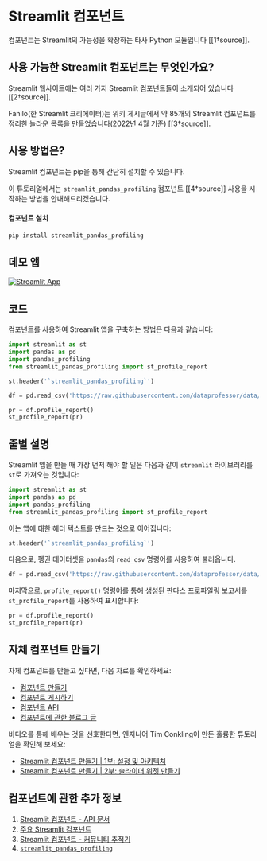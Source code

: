 # Streamlit 컴포넌트

컴포넌트는 Streamlit의 가능성을 확장하는 타사 Python 모듈입니다 [[1†source]].

## 사용 가능한 Streamlit 컴포넌트는 무엇인가요?

Streamlit 웹사이트에는 여러 가지 Streamlit 컴포넌트들이 소개되어 있습니다 [[2†source]].

Fanilo(한 Streamlit 크리에이터)는 위키 게시글에서 약 85개의 Streamlit 컴포넌트를 정리한 놀라운 목록을 만들었습니다(2022년 4월 기준) [[3†source]].

## 사용 방법은?

Streamlit 컴포넌트는 pip을 통해 간단히 설치할 수 있습니다.

이 튜토리얼에서는 `streamlit_pandas_profiling` 컴포넌트 [[4†source]] 사용을 시작하는 방법을 안내해드리겠습니다.

#### 컴포넌트 설치 

```bash
pip install streamlit_pandas_profiling
```

## 데모 앱

[![Streamlit App](https://static.streamlit.io/badges/streamlit_badge_black_white.svg)](https://share.streamlit.io/dataprofessor/streamlit-components/)

## 코드
컴포넌트를 사용하여 Streamlit 앱을 구축하는 방법은 다음과 같습니다:
```python
import streamlit as st
import pandas as pd
import pandas_profiling
from streamlit_pandas_profiling import st_profile_report

st.header('`streamlit_pandas_profiling`')

df = pd.read_csv('https://raw.githubusercontent.com/dataprofessor/data/master/penguins_cleaned.csv')

pr = df.profile_report()
st_profile_report(pr)
```

## 줄별 설명
Streamlit 앱을 만들 때 가장 먼저 해야 할 일은 다음과 같이 `streamlit` 라이브러리를 `st`로 가져오는 것입니다:
```python
import streamlit as st
import pandas as pd
import pandas_profiling
from streamlit_pandas_profiling import st_profile_report
```

이는 앱에 대한 헤더 텍스트를 만드는 것으로 이어집니다:
```python
st.header('`streamlit_pandas_profiling`')
```

다음으로, 펭귄 데이터셋을 `pandas`의 `read_csv` 명령어를 사용하여 불러옵니다.
```python
df = pd.read_csv('https://raw.githubusercontent.com/dataprofessor/data/master/penguins_cleaned.csv')
```

마지막으로, `profile_report()` 명령어를 통해 생성된 판다스 프로파일링 보고서를 `st_profile_report`를 사용하여 표시합니다:
```python
pr = df.profile_report()
st_profile_report(pr)
```

## 자체 컴포넌트 만들기

자체 컴포넌트를 만들고 싶다면, 다음 자료를 확인하세요:
- [컴포넌트 만들기](https://docs.streamlit.io/library/components/create)
- [컴포넌트 게시하기](https://docs.streamlit.io/library/components/publish)
- [컴포넌트 API](https://docs.streamlit.io/library/components/components-api)
- [컴포넌트에 관한 블로그 글](https://blog.streamlit.io/introducing-streamlit-components/)

비디오를 통해 배우는 것을 선호한다면, 엔지니어 Tim Conkling이 만든 훌륭한 튜토리얼을 확인해 보세요:
- [Streamlit 컴포넌트 만들기 | 1부: 설정 및 아키텍처](https://youtu.be/BuD3gILJW-Q)
- [Streamlit 컴포넌트 만들기 | 2부: 슬라이더 위젯 만들기](https://youtu.be/QjccJl_7Jco)

## 컴포넌트에 관한 추가 정보
1. [Streamlit 컴포넌트 - API 문서](https://docs.streamlit.io/library/components)
2. [주요 Streamlit 컴포넌트](https://streamlit.io/components)
3. [Streamlit 컴포넌트 - 커뮤니티 추적기](https://discuss.streamlit.io/t/streamlit-components-community-tracker/4634)
4. [`streamlit_pandas_profiling`](https://share.streamlit.io/okld/streamlit-gallery/main?p=pandas-profiling)
